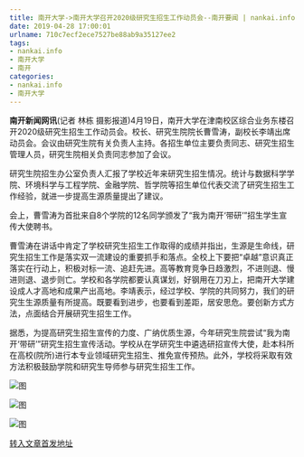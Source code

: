 ```yaml
---
title: 南开大学->南开大学召开2020级研究生招生工作动员会--南开要闻 | nankai.info
date: 2019-04-28 17:00:01
urlname: 710c7ecf2ece7527be88ab9a35127ee2
tags: 
- nankai.info
- 南开大学
- 南开
categories:
- nankai.info
- 南开大学
---
```


**南开新闻网讯**(记者 林栋 摄影报道)4月19日，南开大学在津南校区综合业务东楼召开2020级研究生招生工作动员会。校长、研究生院院长曹雪涛，副校长李靖出席动员会。会议由研究生院有关负责人主持。各招生单位主要负责同志、研究生招生管理人员，研究生院相关负责同志参加了会议。

研究生院招生办公室负责人汇报了学校近年来研究生招生情况。统计与数据科学学院、环境科学与工程学院、金融学院、哲学院等招生单位代表交流了研究生招生工作经验，就进一步提高生源质量提出了建议。

会上，曹雪涛为首批来自8个学院的12名同学颁发了“我为南开‘带研’”招生学生宣传大使聘书。

曹雪涛在讲话中肯定了学校研究生招生工作取得的成绩并指出，生源是生命线，研究生招生工作是落实双一流建设的重要抓手和落点。全校上下要把“卓越”意识真正落实在行动上，积极对标一流、追赶先进。高等教育竞争日趋激烈，不进则退、慢进则退、退步则亡。学校和各学院都要认真谋划，好钢用在刀刃上，把南开大学建设成人才高地和成果产出高地。李靖表示，经过学校、学院的共同努力，我们的研究生生源质量有所提高。既要看到进步，也要看到差距，居安思危。要创新方式方法，点面结合开展研究生招生工作。

据悉，为提高研究生招生宣传的力度、广纳优质生源，今年研究生院尝试“我为南开‘带研’”研究生招生宣传活动。学校从在学研究生中遴选研招宣传大使，赴本科所在高校(院所)进行本专业领域研究生招生、推免宣传预热。此外，学校将采取有效方法积极鼓励学院和研究生导师参与研究生招生工作。

![图](http://news.nankai.edu.cn/pic/0/00/35/01/350186_497648.jpg)

![图](http://news.nankai.edu.cn/pic/0/00/35/01/350184_995800.jpg)

![图](http://news.nankai.edu.cn/pic/0/00/35/01/350185_460993.jpg)

[转入文章首发地址](http://news.nankai.edu.cn/nkyw/system/2019/04/19/000446034.shtml)